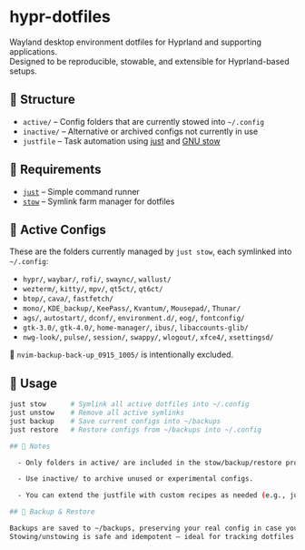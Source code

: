 # hypr-dotfiles

Wayland desktop environment dotfiles for Hyprland and supporting applications.  
Designed to be reproducible, stowable, and extensible for Hyprland-based setups.

## 📂 Structure

- `active/` – Config folders that are currently stowed into `~/.config`
- `inactive/` – Alternative or archived configs not currently in use
- `justfile` – Task automation using [just](https://github.com/casey/just) and [GNU stow](https://www.gnu.org/software/stow/)

## 🧰 Requirements

- [`just`](https://github.com/casey/just) – Simple command runner
- [`stow`](https://www.gnu.org/software/stow/) – Symlink farm manager for dotfiles

## 🧩 Active Configs

These are the folders currently managed by `just stow`, each symlinked into `~/.config`:

- `hypr/`, `waybar/`, `rofi/`, `swaync/`, `wallust/`
- `wezterm/`, `kitty/`, `mpv/`, `qt5ct/`, `qt6ct/`
- `btop/`, `cava/`, `fastfetch/`
- `mono/`, `KDE_backup/`, `KeePass/`, `Kvantum/`, `Mousepad/`, `Thunar/`
- `ags/`, `autostart/`, `dconf/`, `environment.d/`, `eog/`, `fontconfig/`
- `gtk-3.0/`, `gtk-4.0/`, `home-manager/`, `ibus/`, `libaccounts-glib/`
- `nwg-look/`, `pulse/`, `session/`, `swappy/`, `wlogout/`, `xfce4/`, `xsettingsd/`

🛑 `nvim-backup-back-up_0915_1005/` is intentionally excluded.

## 🚀 Usage

```bash
just stow      # Symlink all active dotfiles into ~/.config
just unstow    # Remove all active symlinks
just backup    # Save current configs into ~/backups
just restore   # Restore configs from ~/backups into ~/.config

## 🧪 Notes

  - Only folders in active/ are included in the stow/backup/restore process.

  - Use inactive/ to archive unused or experimental configs.

  - You can extend the justfile with custom recipes as needed (e.g., just edit, just theme, etc.).

## 💾 Backup & Restore

Backups are saved to ~/backups, preserving your real config in case you want to revert changes.
Stowing/unstowing is safe and idempotent — ideal for tracking dotfiles with Git.
